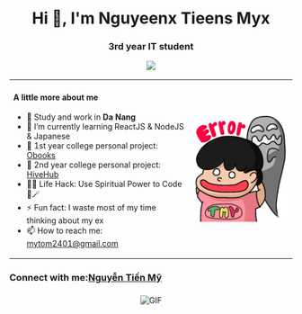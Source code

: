 <h1 align="center">Hi 👋, I'm Nguyeenx Tieens Myx</h1>
<h3 align="center">3rd year IT student</h3>

<p align="center">
  <a href="https://github.com/DenverCoder1/readme-typing-svg">
    <img src="https://readme-typing-svg.herokuapp.com?&font=IBM+Plex+Sans&color=F72EE2&size=25&lines=Welcome+to+my+GitHub+Profile!" />
  </a>
</p>

<table>
  <tr>
    <td>
      <h4>A little more about me</h4>
      <ul>
        <li>🔭 Study and work in <strong>Da Nang</strong></li>
        <li>🌱 I’m currently learning ReactJS & NodeJS & Japanese</li>
        <li>💬 1st year college personal project: <a href="https://github.com/tienmynguyen/obookpromax.git">Obooks</a></li>
        <li>💬 2nd year college personal project: <a href="https://github.com/tienmynguyen/HiveHub.git">HiveHub</a></li>
        <li>👨‍💻 Life Hack: Use Spiritual Power to Code 🔮🪄</li>
        <li>⚡ Fun fact: I waste most of my time thinking about my ex</li>
        <li>📫 How to reach me: <a href="mailto:mytom2401@gmail.com">mytom2401@gmail.com</a></li>
      </ul>
    </td>
    <td>
      <img src="./errorSticker.png" alt="Your Image" width="300px" />
    </td>
  </tr>
</table>

<h3>Connect with me:<a href="https://www.facebook.com/profile.php?id=100059974770043">Nguyễn Tiến Mỹ</a></h3>
<p align="center">
  <img align="middle" alt="GIF" src="https://i.pinimg.com/originals/65/a5/ec/65a5ec60b90f6b8faede3390ad5ee065.gif" />
</p>
